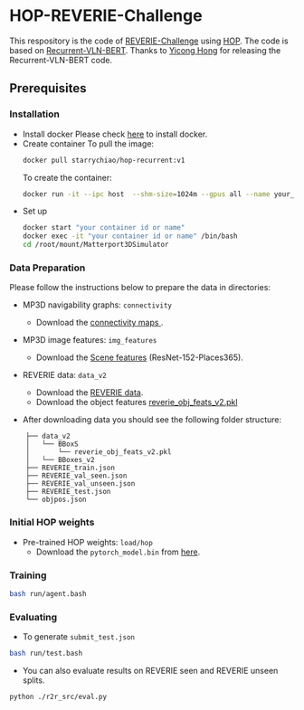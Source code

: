 # HOP-REVERIE-Challenge
This respository is the code of [REVERIE-Challenge](https://yuankaiqi.github.io/REVERIE_Challenge/) using [HOP](https://arxiv.org/abs/2203.11591). The code is based on [Recurrent-VLN-BERT](https://github.com/YicongHong/Recurrent-VLN-BERT). Thanks to [Yicong Hong](https://github.com/YicongHong) for releasing the Recurrent-VLN-BERT code.

## Prerequisites
### Installation
- Install docker
  Please check [here](https://docs.docker.com/engine/install/ubuntu/) to install docker.
- Create container
  To pull the image: 
  ```sh
  docker pull starrychiao/hop-recurrent:v1
  ```
  To create the container:
  ```sh
  docker run -it --ipc host  --shm-size=1024m --gpus all --name your_name  --volume "your_directory":/root/mount/Matterport3DSimulator starrychiao/hop-recurrent:v1
  ```
- Set up
  ```sh
  docker start "your container id or name"
  docker exec -it "your container id or name" /bin/bash
  cd /root/mount/Matterport3DSimulator
  ```

### Data Preparation

Please follow the instructions below to prepare the data in directories:

- MP3D navigability graphs: `connectivity`
    - Download the [connectivity maps ](https://github.com/peteanderson80/Matterport3DSimulator/tree/master/connectivity).
- MP3D image features: `img_features`
    - Download the [Scene features](https://www.dropbox.com/s/85tpa6tc3enl5ud/ResNet-152-places365.zip?dl=1) (ResNet-152-Places365).
- REVERIE data: `data_v2`
    - Download the [REVERIE data](https://github.com/YuankaiQi/REVERIE/tree/master/tasks/REVERIE/data_v2).
    - Download the object features [reverie_obj_feats_v2.pkl](https://drive.google.com/file/d/1zwV3QDPUVt7YmBNqTaCdS6v01U4b6p7M/view?usp=sharing)

- After downloading data you should see the following folder structure:
```
    ├── data_v2
    │   └── BBoxS
    │       └── reverie_obj_feats_v2.pkl
    │   └── BBoxes_v2
    ├── REVERIE_train.json
    ├── REVERIE_val_seen.json
    ├── REVERIE_val_unseen.json
    ├── REVERIE_test.json
    └── objpos.json
```

### Initial HOP weights
- Pre-trained HOP weights: `load/hop`
  - Download the `pytorch_model.bin` from [here](https://drive.google.com/drive/folders/1RtGij0T8__xrlhmVjFWqbQW2NYrcjK-R?usp=sharing).

### Training
```bash
bash run/agent.bash
```
### Evaluating
- To generate `submit_test.json`
```bash
bash run/test.bash
```
- You can also evaluate results on REVERIE seen and REVERIE unseen splits.
```bash
python ./r2r_src/eval.py
```

